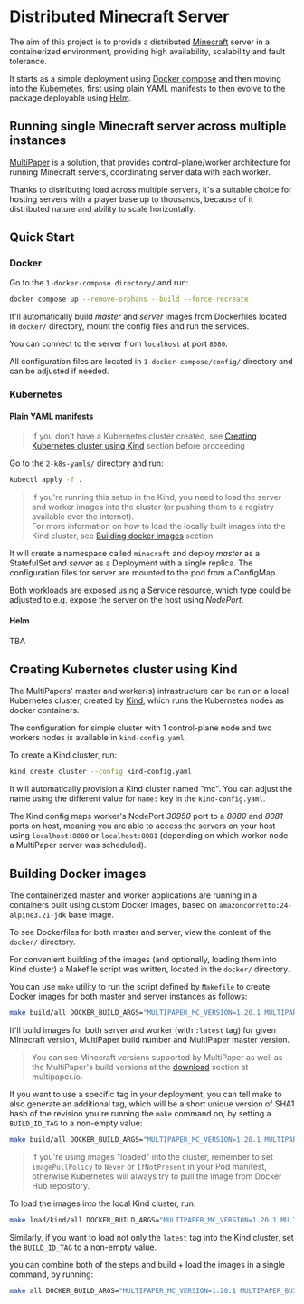 # Distributed Minecraft Server #

The aim of this project is to provide a distributed [Minecraft](https://www.minecraft.net/en-us) server in a containerized environment, providing high availability, scalability and fault tolerance.

It starts as a simple deployment using [Docker compose](https://docs.docker.com/compose/) and then moving into the [Kubernetes](https://kubernetes.io/), first using plain YAML manifests to then evolve to the package deployable using [Helm](https://helm.sh/).

## Running single Minecraft server across multiple instances ##

[MultiPaper](https://github.com/MultiPaper/MultiPaper) is a solution, that provides control-plane/worker architecture for running Minecraft servers, coordinating server data with each worker.

Thanks to distributing load across multiple servers, it's a suitable choice for hosting servers with a player base up to thousands, because of it distributed nature and ability to scale horizontally.

## Quick Start ##

### Docker ###

Go to the `1-docker-compose directory/` and run:

```bash
docker compose up --remove-orphans --build --force-recreate
```

It'll automatically build _master_ and _server_ images from Dockerfiles located in `docker/` directory, mount the config files and run the services.

You can connect to the server from `localhost` at port `8080`.

All configuration files are located in `1-docker-compose/config/` directory and can be adjusted if needed.

### Kubernetes ###

#### Plain YAML manifests ####

> If you don't have a Kubernetes cluster created, see [Creating Kubernetes cluster using Kind](#creating-kubernetes-cluster-using-kind) section before proceeding

Go to the `2-k8s-yamls/` directory and run:

```bash
kubectl apply -f .
```

> If you're running this setup in the Kind, you need to load the server and worker images into the cluster (or pushing them to a registry available over the internet).\
For more information on how to load the locally built images into the Kind cluster, see [Building docker images](#building-docker-images) section.

It will create a namespace called `minecraft` and deploy _master_ as a StatefulSet and _server_ as a Deployment with a single replica. The configuration files for server are mounted to the pod from a ConfigMap.

Both workloads are exposed using a Service resource, which type could be adjusted to e.g. expose the server on the host using _NodePort_.

#### Helm ####

TBA

## Creating Kubernetes cluster using Kind

The MultiPapers' master and worker(s) infrastructure can be run on a local Kubernetes cluster, created by [Kind](https://kind.sigs.k8s.io/), which runs the Kubernetes nodes as docker containers.

The configuration for simple cluster with 1 control-plane node and two workers nodes is available in `kind-config.yaml`.

To create a Kind cluster, run:

```bash
kind create cluster --config kind-config.yaml
```

It will automatically provision a Kind cluster named "mc". You can adjust the name using the different value for `name:` key in the `kind-config.yaml`.

The Kind config maps worker's NodePort _30950_ port to a _8080_ and _8081_ ports on host, meaning you are able to access the servers on your host using `localhost:8080` or `localhost:8081` (depending on which worker node a MultiPaper server was scheduled).

## Building Docker images

The containerized master and worker applications are running in a containers built using custom Docker images, based on `amazoncorretto:24-alpine3.21-jdk` base image.

To see Dockerfiles for both master and server, view the content of the `docker/` directory.

For convenient building of the images (and optionally, loading them into Kind cluster) a Makefile script was written, located in the `docker/` directory.

You can use `make` utility to run the script defined by `Makefile` to create Docker images for both master and server instances as follows:

```bash
make build/all DOCKER_BUILD_ARGS="MULTIPAPER_MC_VERSION=1.20.1 MULTIPAPER_BUILD_NUMBER=57 MULTIPAPER_MASTER_VERSION=2.12.3"
```

It'll build images for both server and worker (with `:latest` tag) for given Minecraft version, MultiPaper build number and MultiPaper master version.

> You can see Minecraft versions supported by MultiPaper as well as the MultiPaper's build versions at the [download](https://multipaper.io/download.html) section at multipaper.io.

If you want to use a specific tag in your deployment, you can tell make to also generate an additional tag, which will be a short unique version of SHA1 hash of the revision you're running the `make` command on, by setting a `BUILD_ID_TAG` to a non-empty value:

```bash
make build/all DOCKER_BUILD_ARGS="MULTIPAPER_MC_VERSION=1.20.1 MULTIPAPER_BUILD_NUMBER=57 MULTIPAPER_MASTER_VERSION=2.12.3" BUILD_ID_TAG="true"
```

> If you're using images "loaded" into the cluster, remember to set `imagePullPolicy` to `Never` or `IfNotPresent` in your Pod manifest, otherwise Kubernetes will always try to pull the image from Docker Hub repository.

To load the images into the local Kind cluster, run:

```bash
make load/kind/all DOCKER_BUILD_ARGS="MULTIPAPER_MC_VERSION=1.20.1 MULTIPAPER_BUILD_NUMBER=57 MULTIPAPER_MASTER_VERSION=2.12.3"
```

Similarly, if you want to load not only the `latest` tag into the Kind cluster, set the `BUILD_ID_TAG` to a non-empty value.

you can combine both of the steps and build + load the images in a single command, by running:

```bash
make all DOCKER_BUILD_ARGS="MULTIPAPER_MC_VERSION=1.20.1 MULTIPAPER_BUILD_NUMBER=57 MULTIPAPER_MASTER_VERSION=2.12.3"
```
